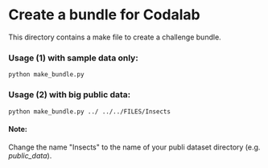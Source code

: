 # Create a bundle for Codalab
This directory contains a make file to create a challenge bundle.

### Usage (1) with sample data only:
```
python make_bundle.py
```
	
### Usage (2) with big public data:
```
python make_bundle.py ../ ../../FILES/Insects
```
	

#### Note:
Change the name "Insects"  to the name of your publi dataset directory (e.g. *public_data*).